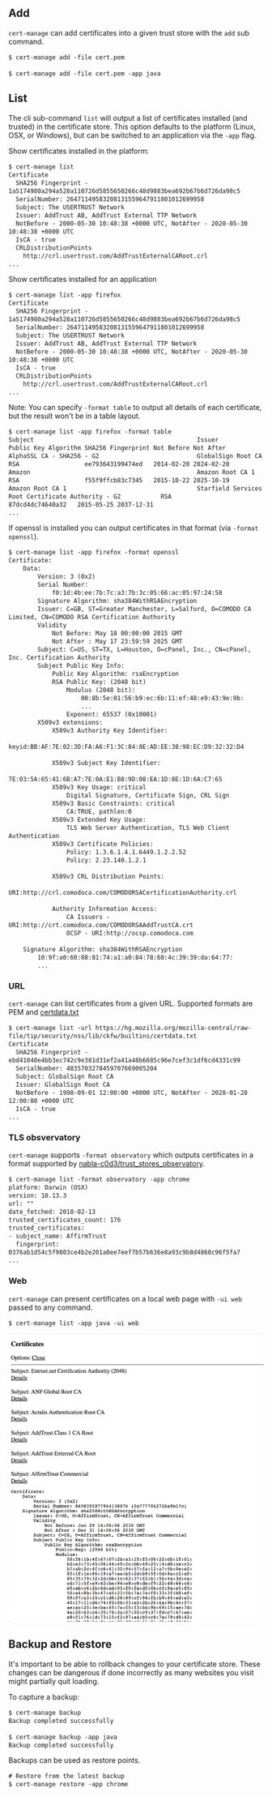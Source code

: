 ## Add

`cert-manage` can add certificates into a given trust store with the `add` sub command.

```
$ cert-manage add -file cert.pem

$ cert-manage add -file cert.pem -app java
```

## List

The cli sub-command `list` will output a list of certificates installed (and trusted) in the certificate store. This option defaults to the platform (Linux, OSX, or Windows), but can be switched to an application via the `-app` flag.

Show certificates installed in the platform:

```
$ cert-manage list
Certificate
  SHA256 Fingerprint - 1a5174980a294a528a110726d5855650266c48d9883bea692b67b6d726da98c5
  SerialNumber: 26471149583208131559647911801012699958
  Subject: The USERTRUST Network
  Issuer: AddTrust AB, AddTrust External TTP Network
  NotBefore - 2000-05-30 10:48:38 +0000 UTC, NotAfter - 2020-05-30 10:48:38 +0000 UTC
  IsCA - true
  CRLDistributionPoints
    http://crl.usertrust.com/AddTrustExternalCARoot.crl
...
```

Show certificates installed for an application

```
$ cert-manage list -app firefox
Certificate
  SHA256 Fingerprint - 1a5174980a294a528a110726d5855650266c48d9883bea692b67b6d726da98c5
  SerialNumber: 26471149583208131559647911801012699958
  Subject: The USERTRUST Network
  Issuer: AddTrust AB, AddTrust External TTP Network
  NotBefore - 2000-05-30 10:48:38 +0000 UTC, NotAfter - 2020-05-30 10:48:38 +0000 UTC
  IsCA - true
  CRLDistributionPoints
    http://crl.usertrust.com/AddTrustExternalCARoot.crl
...
```

Note: You can specify `-format table` to output all details of each certificate, but the result won't be in a table layout.

```
$ cert-manage list -app firefox -format table
Subject                                             Issuer                                                       Public Key Algorithm SHA256 Fingerprint Not Before Not After
AlphaSSL CA - SHA256 - G2                           GlobalSign Root CA                                           RSA                  ee793643199474ed   2014-02-20 2024-02-20
Amazon                                              Amazon Root CA 1                                             RSA                  f55f9ffcb83c7345   2015-10-22 2025-10-19
Amazon Root CA 1                                    Starfield Services Root Certificate Authority - G2           RSA                  87dcd4dc74640a32   2015-05-25 2037-12-31
...
```

If openssl is installed you can output certificates in that format (via `-format openssl`).

```
$ cert-manage list -app firefox -format openssl
Certificate:
    Data:
        Version: 3 (0x2)
        Serial Number:
            f0:1d:4b:ee:7b:7c:a3:7b:3c:05:66:ac:05:97:24:58
        Signature Algorithm: sha384WithRSAEncryption
        Issuer: C=GB, ST=Greater Manchester, L=Salford, O=COMODO CA Limited, CN=COMODO RSA Certification Authority
        Validity
            Not Before: May 18 00:00:00 2015 GMT
            Not After : May 17 23:59:59 2025 GMT
        Subject: C=US, ST=TX, L=Houston, O=cPanel, Inc., CN=cPanel, Inc. Certification Authority
        Subject Public Key Info:
            Public Key Algorithm: rsaEncryption
            RSA Public Key: (2048 bit)
                Modulus (2048 bit):
                    00:8b:5e:01:56:b9:ec:6b:11:ef:48:e9:43:9e:9b:
                    ...
                Exponent: 65537 (0x10001)
        X509v3 extensions:
            X509v3 Authority Key Identifier:
                keyid:BB:AF:7E:02:3D:FA:A6:F1:3C:84:8E:AD:EE:38:98:EC:D9:32:32:D4

            X509v3 Subject Key Identifier:
                7E:03:5A:65:41:6B:A7:7E:0A:E1:B8:9D:08:EA:1D:8E:1D:6A:C7:65
            X509v3 Key Usage: critical
                Digital Signature, Certificate Sign, CRL Sign
            X509v3 Basic Constraints: critical
                CA:TRUE, pathlen:0
            X509v3 Extended Key Usage:
                TLS Web Server Authentication, TLS Web Client Authentication
            X509v3 Certificate Policies:
                Policy: 1.3.6.1.4.1.6449.1.2.2.52
                Policy: 2.23.140.1.2.1

            X509v3 CRL Distribution Points:
                URI:http://crl.comodoca.com/COMODORSACertificationAuthority.crl

            Authority Information Access:
                CA Issuers - URI:http://crt.comodoca.com/COMODORSAAddTrustCA.crt
                OCSP - URI:http://ocsp.comodoca.com

    Signature Algorithm: sha384WithRSAEncryption
        10:9f:a0:60:08:81:74:a1:a0:84:78:60:4c:39:39:da:64:77:
        ...
```

### URL

`cert-manage` can list certificates from a given URL. Supported formats are PEM and [certdata.txt](https://wiki.mozilla.org/CA/Included_Certificates)

```
$ cert-manage list -url https://hg.mozilla.org/mozilla-central/raw-file/tip/security/nss/lib/ckfw/builtins/certdata.txt
Certificate
  SHA256 Fingerprint - ebd41040e4bb3ec742c9e381d31ef2a41a48b6685c96e7cef3c1df6cd4331c99
  SerialNumber: 4835703278459707669005204
  Subject: GlobalSign Root CA
  Issuer: GlobalSign Root CA
  NotBefore - 1998-09-01 12:00:00 +0000 UTC, NotAfter - 2028-01-28 12:00:00 +0000 UTC
  IsCA - true
...
```

### TLS obsvervatory

`cert-manage` supports `-format observatory` which outputs certificates in a format supported by [nabla-c0d3/trust_stores_observatory](https://github.com/nabla-c0d3/trust_stores_observatory).

```
$ cert-manage list -format observatory -app chrome
platform: Darwin (OSX)
version: 10.13.3
url: ""
date_fetched: 2018-02-13
trusted_certificates_count: 176
trusted_certificates:
- subject_name: AffirmTrust
  fingerprint: 0376ab1d54c5f9803ce4b2e201a0ee7eef7b57b636e8a93c9b8d4860c96f5fa7
...
```

### Web

`cert-manage` can present certificates on a local web page with `-ui web` passed to any command.

```
$ cert-manage list -app java -ui web
```

<img src="./images/web.png" />

## Backup and Restore

It's important to be able to rollback changes to your certificate store. These changes can be dangerous if done incorrectly as many websites you visit might partially quit loading.

To capture a backup:

```
$ cert-manage backup
Backup completed successfully

$ cert-manage backup -app java
Backup completed successfully
```

Backups can be used as restore points.

```
# Restore from the latest backup
$ cert-manage restore -app chrome
```
